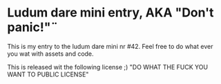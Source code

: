 # Ludum dare mini entry, AKA "Don't panic!"¨

This is my entry to the ludum dare mini nr #42.
Feel free to do what ever you wat with assets and code.

This is released wit the following license ;)
"DO WHAT THE FUCK YOU WANT TO PUBLIC LICENSE"
